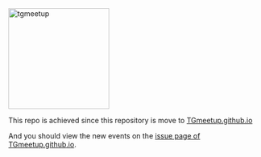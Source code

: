 <img alt="tgmeetup" src="https://raw.githubusercontent.com/TGmeetup/tgmeetup.js/master/src/logo.png" width="200">

This repo is achieved since this repository is move to [TGmeetup.github.io](https://github.com/TGmeetup/TGmeetup.github.io)

And you should view the new events on the [issue page of TGmeetup.github.io](https://github.com/TGmeetup/TGmeetup.github.io/issues).
